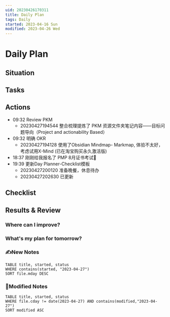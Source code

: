 ```yaml
---
uid: 20230426170311 
title: Daily Plan
tags: Daily
started: 2023-04-16 Sun
modified: 2023-04-26 Wed
---
```

# Daily Plan
## Situation

## Tasks

## Actions
- 09:32 Review PKM
    - 20230427194544 整合梳理提炼了 PKM 资源文件夹笔记内容——目标问题导向（Project and actionability Based）
- 09:32 明确 OKR
    - 20230427194128 使用了Obsidian Mindmap- Markmap, 体验不太好，考虑试用X-Mind (已在淘宝购买永久激活版)
- 18:37 刚刚给我报名了 PMP 8月证书考试💪
- 19:39 更新Day Planner-Checklist模板
    - 20230427200120 准备晚餐，休息待办
    - 20230427202630 已更新
## Checklist

## Results & Review
### Where can I improve?
### What's my plan for tomorrow?

### ✍️New Notes

```dataview
TABLE title, started, status
WHERE contains(started, "2023-04-27")
SORT file.mday DESC
```

### 📝Modified Notes

```dataview
TABLE title, started, status
WHERE file.cday != date(2023-04-27) AND contains(modified,"2023-04-27")
SORT modified ASC
```

